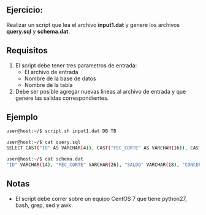 ## Ejercicio:
Realizar un script que lea el archivo __input1.dat__ y genere los archivos __query.sql__ y __schema.dat__.

## Requisitos
1. El script debe tener tres parametros de entrada:
   - El archivo de entrada
   - Nombre de la base de datos
   - Nombre de la tabla
2. Debe ser posible agregar nuevas lineas al archivo de entrada y que genere las salidas correspondientes.

## Ejemplo
```bash
user@host:~/$ script.sh input1.dat DB TB

user@host:~/$ cat query.sql
SELECT CAST("ID" AS VARCHAR(4)), CAST("FEC_CORTE" AS VARCHAR(16)), CAST(CAST(TRIM("SALDO") AS NUMBER) AS VARCHAR(8)), CAST("CONCEPTO" AS VARCHAR(25)) FROM DB.TB;

user@host:~/$ cat schema.dat
"ID" VARCHAR(14), "FEC_CORTE" VARCHAR(26), "SALDO" VARCHAR(18), "CONCEPTO" VARCHAR(35)
```

## Notas
* El script debe correr sobre un equipo CentOS 7 que tiene python27, bash, grep, sed y awk.
